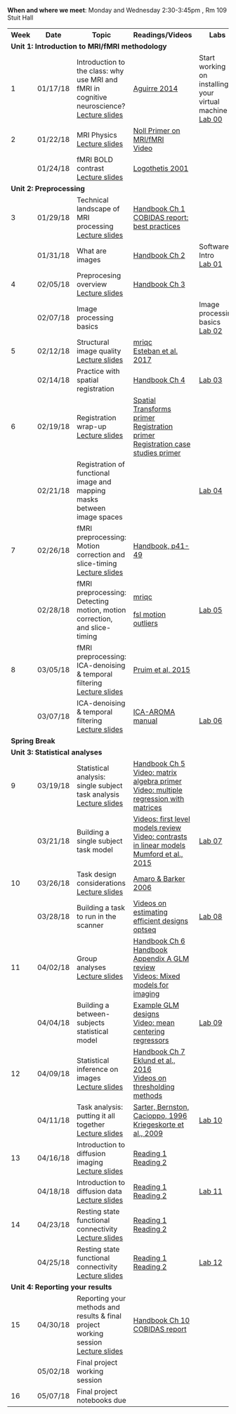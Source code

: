 **When and where we meet**: Monday and Wednesday 2:30-3:45pm , Rm 109 Stuit Hall  

<table class="wikitable" border="0">
<tr>
<th width="20">Week
</th>
<th width="100">Date
</th>
<th width="300">Topic
</th>
<th width="300">Readings/Videos
</th>
<th width="300">Labs
</th>
</th>
</tr>

<tr>
<td colspan="6"> <b>Unit 1: Introduction to MRI/fMRI methodology</b>
</td></tr>


<td> 1 </td>
<td> 01/17/18  </td>
<td> Introduction to the class: why use MRI and fMRI in cognitive neuroscience? <br /> <a rel="nofollow" class="external text" href="https://github.com/uiowa-mri-course-2018/Resources/blob/master/011718_Introduction.pdf">Lecture slides</a> </td>
<td> <a rel="nofollow" class="external text" href="https://repository.upenn.edu/cgi/viewcontent.cgi?referer=https://scholar-google-com.proxy.lib.uiowa.edu/&httpsredir=1&article=1145&context=neuroethics_pubs">Aguirre 2014</a> <br /> </td>
<td> Start working on installing your virtual machine <br /> <a rel="nofollow" class="external text" href="https://github.com/uiowa-mri-course-2018/Labs/blob/master/00-Lab/Introduction.ipynb">Lab 00</a>
</td></tr>


<td> 2 </td>
<td> 01/22/18  </td>
<td> MRI Physics <br /> <a rel="nofollow" class="external text" href="https://github.com/uiowa-mri-course-2018/Resources/blob/master/012218_NMR_Physics_Introduction.pdf">Lecture slides</a> </td>
<td> <a rel="nofollow" class="external text" href="http://nollresearch.engin.umich.edu/wp-content/uploads/sites/177/2014/10/MRI_fMRI_primer.pdf">Noll Primer on MRI/fMRI</a> <br /> <a rel="nofollow" class="external text" href="https://www.youtube.com/watch?v=Ok9ILIYzmaY">Video</a> </td>
<td>  <br />
</td></tr>

<td>   </td>
<td> 01/24/18  </td>
<td> fMRI BOLD contrast <br /> <a rel="nofollow" class="external text" href="https://github.com/uiowa-mri-course-2018/Resources/blob/master/012418_fMRIBOLD_imaging.pdf">Lecture slides</a> </td>
<td> <a rel="nofollow" class="external text" href="https://www-nature-com.proxy.lib.uiowa.edu/articles/35084005">Logothetis 2001</a> <br />  </td>
<td>  <br />
</td></tr>


<tr>
<td colspan="6"> <b>Unit 2: Preprocessing </b>
</td></tr>

<td> 3  </td>
<td> 01/29/18  </td>
<td> Technical landscape of MRI processing <br /> <a rel="nofollow" class="external text" href="https://github.com/uiowa-mri-course-2018/Resources/blob/master/012918_TechnicalLandscape.pdf">Lecture slides</a> </td>
<td> <a rel="nofollow" class="external text" href="https://ebookcentral-proquest-com.proxy.lib.uiowa.edu/lib/uiowa/detail.action?docID=774957">Handbook Ch 1</a> <br /> <a rel="nofollow" class="external text" href="http://www.humanbrainmapping.org/files/2016/COBIDASreport.pdf"> COBIDAS report: best practices </a> <br /> </td>
<td>
</td></tr>

<td>   </td>
<td> 01/31/18  </td>
<td> What are images  </td> <td> <a rel="nofollow" class="external text" href="https://ebookcentral-proquest-com.proxy.lib.uiowa.edu/lib/uiowa/detail.action?docID=774957">Handbook Ch 2</a> <br />  </td>
<td> Software Intro <br /> <a rel="nofollow" class="external text" href="https://github.com/uiowa-mri-course-2018/Labs/blob/master/01-Lab/SoftwareIntro.ipynb">Lab 01</a>
</td></tr>



<td> 4  </td>
<td> 02/05/18  </td>
<td> Preprocesing overview <br /> <a rel="nofollow" class="external text" href="https://github.com/uiowa-mri-course-2018/Resources/blob/master/020518_PreprocessingOverview.pdf">Lecture slides</a> </td>
<td> <a rel="nofollow" class="external text" href="https://ebookcentral-proquest-com.proxy.lib.uiowa.edu/lib/uiowa/detail.action?docID=774957">Handbook Ch 3</a> <br /> </td>
<td>  <br />
</td></tr>


<td>   </td>
<td> 02/07/18  </td>
<td> Image processing basics <br />     </td>
<td>   </td>
<td> Image processing basics <br /> <a rel="nofollow" class="external text" href="https://github.com/uiowa-mri-course-2018/Labs/blob/master/02-Lab/ImageProcessingBasics.ipynb">Lab 02</a>
</td></tr>



<td> 5  </td>
<td> 02/12/18  </td>
<td> Structural image quality <br /> <a rel="nofollow" class="external text" href="https://github.com/uiowa-mri-course-2018/Resources/blob/master/021218_StructuralQC_and_Normalization.pdf">Lecture slides</a> </td>
<td> <a rel="nofollow" class="external text" href="http://mriqc.readthedocs.io/en/latest/iqms/t1w.html">mriqc</a> <br /> <a rel="nofollow" class="external text" href="http://journals.plos.org/plosone/article?id=10.1371/journal.pone.0184661"> Esteban et al. 2017 </a>  <br />
<td> </td></tr>

<td>  </td>
<td> 02/14/18  </td>
<td> Practice with spatial registration <br />  </td>
<td> <a rel="nofollow" class="external text" href="https://ebookcentral-proquest-com.proxy.lib.uiowa.edu/lib/uiowa/detail.action?docID=774957"> Handbook Ch 4 </a> <br /></td> <td> <a rel="nofollow" class="external text" href="https://github.com/uiowa-mri-course-2018/Labs/blob/master/03-Lab/SpatialImageProcessing.ipynb">Lab 03</a>
</td></tr>



<td> 6  </td>
<td> 02/19/18  </td>
<td> Registration wrap-up <br /> <a rel="nofollow" class="external text" href="https://github.com/uiowa-mri-course-2018/Resources/blob/master/021918_SpatialRegistration.pdf">Lecture slides</a> </td>
<td> <a rel="nofollow" class="external text" href="http://www.fmrib.ox.ac.uk/primers/intro_primer/ExBox16/IntroBox16.html">Spatial Transforms primer </a> <br /> <a rel="nofollow" class="external text" href="http://www.fmrib.ox.ac.uk/primers/intro_primer/ExBox17/IntroBox17.html">Registration primer </a> <br /> <a rel="nofollow" class="external text" href="http://www.fmrib.ox.ac.uk/primers/intro_primer/ExBox18/IntroBox18.html">Registration case studies primer </a> <br /></td><td>  <br />
</td></tr>

<td>  </td>
<td> 02/21/18  </td>
<td> Registration of functional image and mapping masks between image spaces <br />  </td>
<td>  <br /> </td>
<td> <a rel="nofollow" class="external text" href="https://github.com/uiowa-mri-course-2018/Labs/blob/master/04-Lab/FunctionalSpatialImageProcessing.ipynb">Lab 04</a>
</td></tr>




<td> 7  </td>
<td> 02/26/18  </td>
<td> fMRI preprocessing: Motion correction and slice-timing <br /> <a rel="nofollow" class="external text" href="https://github.com/uiowa-mri-course-2018/Resources/blob/master/022618_Preprocessing_SliceTiming%2BMotion.pdf">Lecture slides</a> </td>
<td> <a rel="nofollow" class="external text" href="https://ebookcentral-proquest-com.proxy.lib.uiowa.edu/lib/uiowa/detail.action?docID=774957">Handbook, p41-49</a> <br /> </td>
<td>  <br />
</td></tr>

<td>  </td>
<td> 02/28/18  </td>
<td> fMRI preprocessing: Detecting motion, motion correction, and slice-timing <br /> </td>
<td> <a rel="nofollow" class="external text" href="http://mriqc.readthedocs.io/en/latest/iqms/bold.html">mriqc</a> <br /> </br> <a rel="nofollow" class="external text" href="https://fsl.fmrib.ox.ac.uk/fsl/fslwiki/FSLMotionOutliers">fsl motion outliers</a> </td>
<td> <a rel="nofollow" class="external text" href="https://github.com/uiowa-mri-course-2018/Labs/blob/master/05-Lab/motion_correction_and_slice_timing.ipynb">Lab 05</a>
</td></tr>



<td> 8  </td>
<td> 03/05/18  </td>
<td> fMRI preprocessing: ICA-denoising & temporal filtering <br /> <a rel="nofollow" class="external text" href="https://github.com/uiowa-mri-course-2018/Resources/blob/master/030518_filtering_and_ICA_denoising.pdf">Lecture slides</a> </td>
<td> <a rel="nofollow" class="external text" href="https://www-ncbi-nlm-nih-gov.proxy.lib.uiowa.edu/pubmed/25770991">Pruim et al, 2015</a> <br /> </td>
<td>  <br />
</td></tr>

<td>  </td>
<td> 03/07/18  </td>
<td> ICA-denoising & temporal filtering  <br /> <a rel="nofollow" class="external text" href="link">Lecture slides</a> </td>
<td> <a rel="nofollow" class="external text" href="https://github.com/maartenmennes/ICA-AROMA/blob/master/Manual.pdf">ICA-AROMA manual</a> <br /> </td>
<td>   <br /> <a rel="nofollow" class="external text" href="https://github.com/uiowa-mri-course-2018/Labs/blob/master/06-Lab/filtering_and_denoising.ipynb">Lab 06</a>
</td></tr>


<tr>
<td colspan="6"> <b>Spring Break</b>
</td></tr>

<tr>
<td colspan="6"> <b>Unit 3: Statistical analyses </b>
</td></tr>

<td> 9  </td>
<td> 03/19/18  </td>
<td> Statistical analysis: single subject task analysis <br /> <a rel="nofollow" class="external text" href="https://github.com/uiowa-mri-course-2018/Resources/blob/master/031918_Single_subject_analysis.pdf">Lecture slides</a> </td>
<td> <a rel="nofollow" class="external text" href="https://ebookcentral-proquest-com.proxy.lib.uiowa.edu/lib/uiowa/detail.action?docID=774957">Handbook Ch 5</a> <br /> <a rel="nofollow" class="external text" href="https://youtu.be/fkZj8QoYjq8">Video: matrix algebra primer</a> <br /> <a rel="nofollow" class="external text" href="https://youtu.be/qdOG7YMolmA">Video: multiple regression with matrices</a> <br />  </td>
<td>  <br />
</td></tr>

<td>  </td>
<td> 03/21/18  </td>
<td> Building a single subject task model  <br /> </td>
<td> <a rel="nofollow" class="external text" href="https://www.youtube.com/watch?v=5JNX34gYG7Q&list=PLB2iAtgpI4YFA39EWrvo44rPABcAm7VpY">Videos: first level models review</a> <br /> <a rel="nofollow" class="external text" href="https://youtu.be/yLgPpmXVVbs">Video: contrasts in linear models</a> <br /> <a rel="nofollow" class="external text" href="http://journals.plos.org/plosone/article?id=10.1371/journal.pone.0126255">Mumford et al., 2015</a> </td>
<td>  <a rel="nofollow" class="external text" href="https://github.com/uiowa-mri-course-2018/Labs/blob/master/07-Lab/BuildingFirstLevelTaskModels.ipynb">Lab 07</a>
</td></tr>



<td> 10  </td>
<td> 03/26/18  </td>
<td> Task design considerations  <br /> <a rel="nofollow" class="external text" href="https://github.com/uiowa-mri-course-2018/Resources/blob/master/032618_TaskDesignConsiderations.pdf">Lecture slides</a> </td>
<td> <a rel="nofollow" class="external text" href="https://scholar.google.com/scholar?hl=en&as_sdt=0%2C16&q=Study+design+in+fMRI%3A+basic+principles&btnG=">Amaro & Barker 2006</a> <br /> </td>
<td>  <br />
</td></tr>

<td>  </td>
<td> 03/28/18  </td>
<td> Building a task to run in the scanner  <br />  </td>
<td> <a rel="nofollow" class="external text" href="https://www.youtube.com/watch?v=FD4ztsoYvSY&list=PLB2iAtgpI4YEnBdb_jDGmMcdGoIBwhCCY">Videos on estimating efficient designs</a></br><a rel="nofollow" class="external text" href="http://surfer.nmr.mgh.harvard.edu/optseq/">optseq</a> </td>
<td> <a rel="nofollow" class="external text" href="https://github.com/uiowa-mri-course-2018/Labs/blob/master/08-Lab/ExperimentalDesign.ipynb">Lab 08</a>
</td></tr>




<td> 11  </td>
<td> 04/02/18  </td>
<td> Group analyses  <br /> <a rel="nofollow" class="external text" href="https://github.com/uiowa-mri-course-2018/Resources/blob/master/040218_GroupAnalysis.pdf">Lecture slides</a> </td>
<td> <a rel="nofollow" class="external text" href="https://ebookcentral-proquest-com.proxy.lib.uiowa.edu/lib/uiowa/detail.action?docID=774957">Handbook Ch 6</a> <br /> <a rel="nofollow" class="external text" href="https://ebookcentral-proquest-com.proxy.lib.uiowa.edu/lib/uiowa/detail.action?docID=774957">Handbook Appendix A GLM review</a> <br /> <a rel="nofollow" class="external text" href="https://www.youtube.com/playlist?list=PLB2iAtgpI4YFbAR9D4ZmWohRFXB3w5DWK">Videos: Mixed models for imaging</a></td>
<td>  <br />
</td></tr>

<td>  </td>
<td> 04/04/18  </td>
<td> Building a between-subjects statistical model <br /> </td>
<td> <a rel="nofollow" class="external text" href="https://fsl.fmrib.ox.ac.uk/fsl/fslwiki/GLM">Example GLM designs</a> <br /> <a rel="nofollow" class="external text" href="https://youtu.be/K4S576j90N8">Video: mean centering regressors</a>  </td>
<td>  <a rel="nofollow" class="external text" href="Link">Lab 09</a>
</td></tr>



<td> 12  </td>
<td> 04/09/18  </td>
<td> Statistical inference on images  <br /> <a rel="nofollow" class="external text" href="https://github.com/uiowa-mri-course-2018/Resources/blob/master/040918_StatisticalInference.pdf">Lecture slides</a> </td>
<td> <a rel="nofollow" class="external text" href="https://ebookcentral-proquest-com.proxy.lib.uiowa.edu/lib/uiowa/detail.action?docID=774957">Handbook Ch 7</a> <br /> <a rel="nofollow" class="external text" href="http://www.pnas.org/content/113/28/7900.short">Eklund et al., 2016</a> <br /> <a rel="nofollow" class="external text" href="https://www.youtube.com/playlist?list=PLB2iAtgpI4YGqeN4wJpwuo8yIWMfKaBD2">Videos on thresholding methods</a> </td>
<td>  <br />
</td></tr>

<td>  </td>
<td> 04/11/18  </td>
<td> Task analysis: putting it all together  <br /> <a rel="nofollow" class="external text" href="link">Lecture slides</a> </td>
<td> <a rel="nofollow" class="external text" href="https://www.ncbi.nlm.nih.gov/pubmed/?term=Brain+Imaging+and+Cognitive+Neuroscience+toward+strong+inference">Sarter, Bernston, Cacioppo, 1996</a> <br /> <a rel="nofollow" class="external text" href="https://www.ncbi.nlm.nih.gov/pubmed/?term=double-dipping+fMRI">Kriegeskorte et al., 2009</a> </td>
<td> <a rel="nofollow" class="external text" href="Link">Lab 10</a>
</td></tr>



<td> 13  </td>
<td> 04/16/18  </td>
<td> Introduction to diffusion imaging  <br /> <a rel="nofollow" class="external text" href="link">Lecture slides</a> </td>
<td> <a rel="nofollow" class="external text" href="link">Reading 1</a> <br /> <a rel="nofollow" class="external text" href="link">Reading 2</a> </td>
<td>  <br />
</td></tr>

<td>  </td>
<td> 04/18/18  </td>
<td> Introduction to diffusion data <br /> <a rel="nofollow" class="external text" href="link">Lecture slides</a> </td>
<td> <a rel="nofollow" class="external text" href="link">Reading 1</a> <br /> <a rel="nofollow" class="external text" href="link">Reading 2</a> </td>
<td> <a rel="nofollow" class="external text" href="Link">Lab 11</a>
</td></tr>




<td> 14  </td>
<td> 04/23/18  </td>
<td> Resting state functional connectivity  <br /> <a rel="nofollow" class="external text" href="link">Lecture slides</a> </td>
<td> <a rel="nofollow" class="external text" href="link">Reading 1</a> <br /> <a rel="nofollow" class="external text" href="link">Reading 2</a> </td>
<td>  <br />
</td></tr>

<td>  </td>
<td> 04/25/18  </td>
<td> Resting state functional connectivity  <br /> <a rel="nofollow" class="external text" href="link">Lecture slides</a> </td>
<td> <a rel="nofollow" class="external text" href="link">Reading 1</a> <br /> <a rel="nofollow" class="external text" href="link">Reading 2</a> </td>
<td>  <a rel="nofollow" class="external text" href="Link">Lab 12</a>
</td></tr>

<tr>
<td colspan="6"> <b>Unit 4: Reporting your results </b>
</td></tr>

<td> 15  </td>
<td> 04/30/18  </td>
<td> Reporting your methods and results & final project working session  <br /> <a rel="nofollow" class="external text" href="link">Lecture slides</a> </td>
<td> <a rel="nofollow" class="external text" href="https://ebookcentral-proquest-com.proxy.lib.uiowa.edu/lib/uiowa/detail.action?docID=774957">Handbook Ch 10</a> <br /> <a rel="nofollow" class="external text" href="http://www.humanbrainmapping.org/files/2016/COBIDASreport.pdf">COBIDAS report</a> </td>
<td>  <br />
</td></tr>

<td>  </td>
<td> 05/02/18  </td>
<td> Final project working session  <br /> </td>
<td>  </td>
<td>    <br />
</td></tr>




<td> 16  </td>
<td> 05/07/18  </td>
<td> Final project notebooks due   <br /> </td>
<td> </td>
<td>  <br />
</td></tr>
